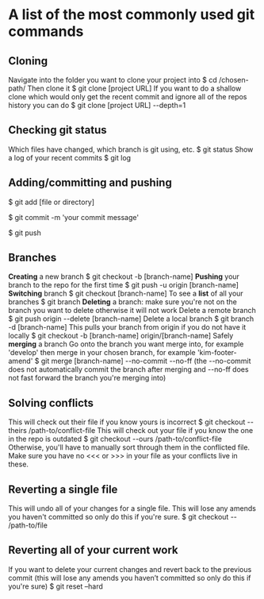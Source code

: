 # A list of the most commonly used git commands
## Cloning
Navigate into the folder you want to clone your project into
$ cd /chosen-path/
Then clone it
$ git clone [project URL]
If you want to do a shallow clone which would only get the recent commit and ignore all of the repos history you can do
$ git clone [project URL] --depth=1

## Checking git status
Which files have changed, which branch is git using, etc. $ git status
Show a log of your recent commits  $ git log

## Adding/committing and pushing
$ git add [file or directory]

$ git commit -m 'your commit message'

$ git push 

## Branches
**Creating** a new branch
$ git checkout -b [branch-name]
**Pushing** your branch to the repo for the first time
$ git push -u origin [branch-name]
**Switching** branch
$ git checkout [branch-name]
To see a **list** of all your branches
$ git branch
**Deleting** a branch: make sure you're not on the branch you want to delete otherwise it will not work
Delete a remote branch
$ git push origin --delete [branch-name]
Delete a local branch
$ git branch -d [branch-name]
This pulls your branch from origin if you do not have it locally
$ git checkout -b [branch-name] origin/[branch-name]
Safely **merging** a branch
Go onto the branch you want merge into, for example 'develop' then merge in your chosen branch, for example 'kim-footer-amend'
$ git merge [branch-name] --no-commit --no-ff
(the --no-commit does not automatically commit the branch after merging and --no-ff does not fast forward the branch you're merging into)

## Solving conflicts
This will check out their file if you know yours is incorrect
$ git checkout --theirs /path-to/conflict-file 
This will check out your file if you know the one in the repo is outdated
$ git checkout --ours /path-to/conflict-file
Otherwise, you'll have to manually sort through them in the conflicted file. Make sure you have no <<< or >>> in your file as your conflicts live in these.

## Reverting a single file
This will undo all of your changes for a single file. This will lose any amends you haven't committed so only do this if you're sure.
$ git checkout -- /path-to/file

## Reverting all of your current work
If you want to delete your current changes and revert back to the previous commit (this will lose any amends you haven’t committed so only do this if you're sure)
$ git reset –hard
